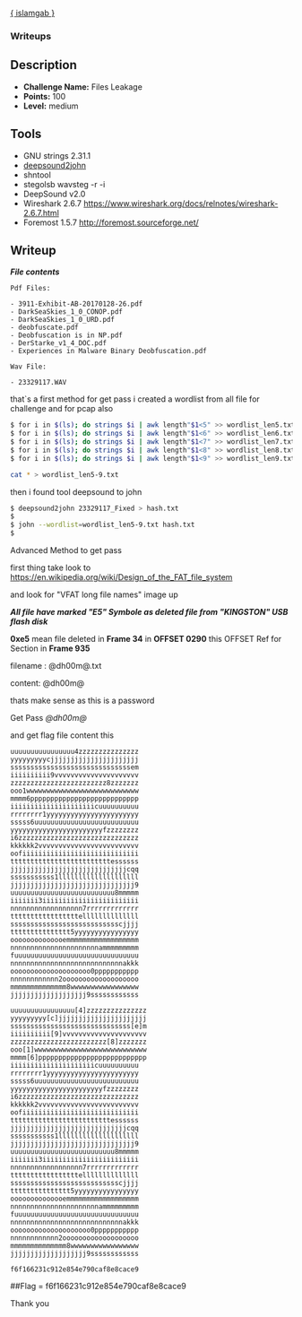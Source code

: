 [{ islamgab }](http://facebook.com/islam.jabir)
### Writeups

## Description
* **Challenge Name:** Files Leakage
* **Points:** 100
* **Level:** medium


## Tools
* GNU strings 2.31.1
* [deepsound2john](https://github.com/magnumripper/JohnTheRipper/blob/bleeding-jumbo/run/deepsound2john.py)
* shntool
* stegolsb wavsteg -r -i
* DeepSound v2.0
* Wireshark 2.6.7 https://www.wireshark.org/docs/relnotes/wireshark-2.6.7.html
* Foremost 1.5.7 http://foremost.sourceforge.net/

## Writeup

***File contents***
```
Pdf Files:

- 3911-Exhibit-AB-20170128-26.pdf
- DarkSeaSkies_1_0_CONOP.pdf
- DarkSeaSkies_1_0_URD.pdf
- deobfuscate.pdf
- Deobfuscation is in NP.pdf
- DerStarke_v1_4_DOC.pdf
- Experiences in Malware Binary Deobfuscation.pdf

Wav File:

- 23329117.WAV
```



that`s a first method for get pass
i created a wordlist from all file for challenge and for pcap also

```bash
$ for i in $(ls); do strings $i | awk length"$1<5" >> wordlist_len5.txt; done
$ for i in $(ls); do strings $i | awk length"$1<6" >> wordlist_len6.txt; done
$ for i in $(ls); do strings $i | awk length"$1<7" >> wordlist_len7.txt; done
$ for i in $(ls); do strings $i | awk length"$1<8" >> wordlist_len8.txt; done
$ for i in $(ls); do strings $i | awk length"$1<9" >> wordlist_len9.txt; done

cat * > wordlist_len5-9.txt


```
then i found tool deepsound to john

```bash
$ deepsound2john 23329117_Fixed > hash.txt
$
$ john --wordlist=wordlist_len5-9.txt hash.txt
$
```

Advanced Method to get pass

first thing take look to https://en.wikipedia.org/wiki/Design_of_the_FAT_file_system

and look for "VFAT long file names" image up

***All file have marked "E5" Symbole as deleted file from "KINGSTON" USB flash disk***

**0xe5** mean file deleted in **Frame 34** in **OFFSET 0290** this OFFSET Ref for Section in **Frame 935**

filename : @dh00m@.txt

content: @dh00m@

thats make sense as this is a password

[E5]: (https://github.com/islamgab/Files_Leakage/blob/master/01.png)
[FAT]: (https://github.com/islamgab/Files_Leakage/blob/master/VFAT_directory_entries.png)


Get Pass *@dh00m@*

and get flag file content this


```
uuuuuuuuuuuuuuuu4zzzzzzzzzzzzzzz
yyyyyyyyycjjjjjjjjjjjjjjjjjjjjjj
ssssssssssssssssssssssssssssssem
iiiiiiiiii9vvvvvvvvvvvvvvvvvvvvv
zzzzzzzzzzzzzzzzzzzzzzzz8zzzzzzz
ooo1wwwwwwwwwwwwwwwwwwwwwwwwwwww
mmmm6ppppppppppppppppppppppppppp
iiiiiiiiiiiiiiiiiiiiicuuuuuuuuuu
rrrrrrrr1yyyyyyyyyyyyyyyyyyyyyyy
sssss6uuuuuuuuuuuuuuuuuuuuuuuuuu
yyyyyyyyyyyyyyyyyyyyyyyfzzzzzzzz
i6zzzzzzzzzzzzzzzzzzzzzzzzzzzzzz
kkkkkk2vvvvvvvvvvvvvvvvvvvvvvvvv
oofiiiiiiiiiiiiiiiiiiiiiiiiiiiii
tttttttttttttttttttttttttessssss
jjjjjjjjjjjjjjjjjjjjjjjjjjjjjcqq
sssssssssss1llllllllllllllllllll
jjjjjjjjjjjjjjjjjjjjjjjjjjjjjjj9
uuuuuuuuuuuuuuuuuuuuuuuuuu8mmmmm
iiiiiii3iiiiiiiiiiiiiiiiiiiiiiii
nnnnnnnnnnnnnnnnnn7rrrrrrrrrrrrr
tttttttttttttttttellllllllllllll
ssssssssssssssssssssssssssscjjjj
ttttttttttttttt5yyyyyyyyyyyyyyyy
oooooooooooooemmmmmmmmmmmmmmmmmm
nnnnnnnnnnnnnnnnnnnnnnammmmmmmmm
fuuuuuuuuuuuuuuuuuuuuuuuuuuuuuuu
nnnnnnnnnnnnnnnnnnnnnnnnnnnnakkk
oooooooooooooooooooo0ppppppppppp
nnnnnnnnnnnn2ooooooooooooooooooo
mmmmmmmmmmmmmm8wwwwwwwwwwwwwwwww
jjjjjjjjjjjjjjjjjjj9ssssssssssss
```

```
uuuuuuuuuuuuuuuu[4]zzzzzzzzzzzzzzz
yyyyyyyyy[c]jjjjjjjjjjjjjjjjjjjjjj
ssssssssssssssssssssssssssssss[e]m
iiiiiiiiii[9]vvvvvvvvvvvvvvvvvvvvv
zzzzzzzzzzzzzzzzzzzzzzzz[8]zzzzzzz
ooo[1]wwwwwwwwwwwwwwwwwwwwwwwwwwww
mmmm[6]ppppppppppppppppppppppppppp
iiiiiiiiiiiiiiiiiiiiicuuuuuuuuuu
rrrrrrrr1yyyyyyyyyyyyyyyyyyyyyyy
sssss6uuuuuuuuuuuuuuuuuuuuuuuuuu
yyyyyyyyyyyyyyyyyyyyyyyfzzzzzzzz
i6zzzzzzzzzzzzzzzzzzzzzzzzzzzzzz
kkkkkk2vvvvvvvvvvvvvvvvvvvvvvvvv
oofiiiiiiiiiiiiiiiiiiiiiiiiiiiii
tttttttttttttttttttttttttessssss
jjjjjjjjjjjjjjjjjjjjjjjjjjjjjcqq
sssssssssss1llllllllllllllllllll
jjjjjjjjjjjjjjjjjjjjjjjjjjjjjjj9
uuuuuuuuuuuuuuuuuuuuuuuuuu8mmmmm
iiiiiii3iiiiiiiiiiiiiiiiiiiiiiii
nnnnnnnnnnnnnnnnnn7rrrrrrrrrrrrr
tttttttttttttttttellllllllllllll
ssssssssssssssssssssssssssscjjjj
ttttttttttttttt5yyyyyyyyyyyyyyyy
oooooooooooooemmmmmmmmmmmmmmmmmm
nnnnnnnnnnnnnnnnnnnnnnammmmmmmmm
fuuuuuuuuuuuuuuuuuuuuuuuuuuuuuuu
nnnnnnnnnnnnnnnnnnnnnnnnnnnnakkk
oooooooooooooooooooo0ppppppppppp
nnnnnnnnnnnn2ooooooooooooooooooo
mmmmmmmmmmmmmm8wwwwwwwwwwwwwwwww
jjjjjjjjjjjjjjjjjjj9ssssssssssss
```
```
f6f166231c912e854e790caf8e8cace9
```

##Flag = f6f166231c912e854e790caf8e8cace9

Thank you
